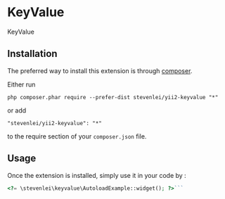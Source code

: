 KeyValue
========
KeyValue

Installation
------------

The preferred way to install this extension is through [composer](http://getcomposer.org/download/).

Either run

```
php composer.phar require --prefer-dist stevenlei/yii2-keyvalue "*"
```

or add

```
"stevenlei/yii2-keyvalue": "*"
```

to the require section of your `composer.json` file.


Usage
-----

Once the extension is installed, simply use it in your code by  :

```php
<?= \stevenlei\keyvalue\AutoloadExample::widget(); ?>```